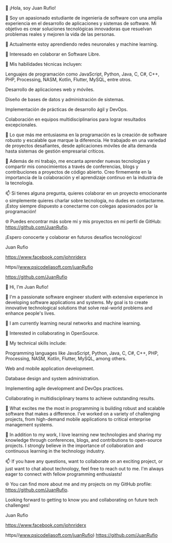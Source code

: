 👋 ¡Hola, soy Juan Rufio!

💼 Soy un apasionado estudiante de ingenieria de software con una amplia experiencia en el desarrollo de aplicaciones y sistemas de software. Mi objetivo es crear soluciones tecnológicas innovadoras que resuelvan problemas reales y mejoren la vida de las personas.

🌱 Actualmente estoy aprendiendo redes neuronales y machine learning. 

💞️ Interesado en colaborar en Software Libre.


🔧 Mis habilidades técnicas incluyen:

Lenguajes de programación como JavaScript, Python, Java, C, C#, C++, PHP, Processing, NASM, Kotlin, Flutter, MySQL, entre otros.

Desarrollo de aplicaciones web y móviles.

Diseño de bases de datos y administración de sistemas.

Implementación de prácticas de desarrollo ágil y DevOps.

Colaboración en equipos multidisciplinarios para lograr resultados excepcionales.

🌟 Lo que más me entusiasma en la programación es la creación de software robusto y escalable que marque la diferencia. He trabajado en una variedad de proyectos desafiantes, desde aplicaciones móviles de alta demanda hasta sistemas de gestión empresarial críticos.

🚀 Además de mi trabajo, me encanta aprender nuevas tecnologías y compartir mis conocimientos a través de conferencias, blogs y contribuciones a proyectos de código abierto. Creo firmemente en la importancia de la colaboración y el aprendizaje continuo en la industria de la tecnología.

📫 Si tienes alguna pregunta, quieres colaborar en un proyecto emocionante o simplemente quieres charlar sobre tecnología, no dudes en contactarme. ¡Estoy siempre dispuesto a conectarme con colegas apasionados por la programación!

🌐 Puedes encontrar más sobre mí y mis proyectos en mi perfil de GitHub: https://github.com/JuanRufio.

¡Espero conocerte y colaborar en futuros desafíos tecnológicos!

Juan Rufio

https://www.facebook.com/johnriderx

https//www.psicodeliasoft.com/juanRufio

https://github.com/JuanRufio


👋 Hi, I'm Juan Rufio!

💼 I'm a passionate software engineer student with extensive experience in developing software applications and systems. My goal is to create innovative technological solutions that solve real-world problems and enhance people's lives.

🌱 I am currently learning neural networks and machine learning.

💞️ Interested in collaborating in OpenSource.


🔧 My technical skills include:

Programming languages like JavaScript, Python, Java, C, C#, C++, PHP, Processing, NASM, Kotlin, Flutter, MySQL, among others.

Web and mobile application development.

Database design and system administration.

Implementing agile development and DevOps practices.

Collaborating in multidisciplinary teams to achieve outstanding results.

🌟 What excites me the most in programming is building robust and scalable software that makes a difference. I've worked on a variety of challenging projects, from high-demand mobile applications to critical enterprise management systems.

🚀 In addition to my work, I love learning new technologies and sharing my knowledge through conferences, blogs, and contributions to open-source projects. I strongly believe in the importance of collaboration and continuous learning in the technology industry.

📫 If you have any questions, want to collaborate on an exciting project, or just want to chat about technology, feel free to reach out to me. I'm always eager to connect with fellow programming enthusiasts!

🌐 You can find more about me and my projects on my GitHub profile:  https://github.com/JuanRufio.

Looking forward to getting to know you and collaborating on future tech challenges!

Juan Rufio

https://www.facebook.com/johnriderx

https//www.psicodeliasoft.com/juanRufio)
https://github.com/JuanRufio




<!---
JuanRufio/JuanRufio is a ✨ special ✨ repository because its `README.md` (this file) appears on your GitHub profile.
You can click the Preview link to take a look at your changes.
--->
